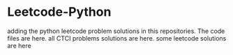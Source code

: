 # Leetcode-Python
adding the python leetcode problem solutions in this repositories. 
The code files are here.
all CTCI problems solutions are here.
some leetcode solutions are here






























































































































































































































































































































































































































































































































































































































































































































































































